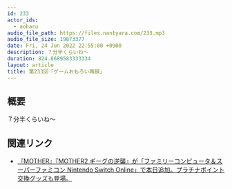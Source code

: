 ```yaml
---
id: 233
actor_ids:
  - aoharu
audio_file_path: https://files.nantyara.com/233.mp3
audio_file_size: 19873377
date: Fri, 24 Jun 2022 22:55:00 +0900
description: ７分半くらいね〜
duration: 824.8689583333334
layout: article
title: 第233回「ゲームおもろい再録」
---
```

## 概要

７分半くらいね〜

## 関連リンク

* [『MOTHER』『MOTHER2 ギーグの逆襲』が「ファミリーコンピュータ＆スーパーファミコン Nintendo Switch Online」で本日追加。プラチナポイント交換グッズも登場。](https://topics.nintendo.co.jp/article/7a5ddbdb-dac7-468b-9c6c-3014dc7cb0b6)
